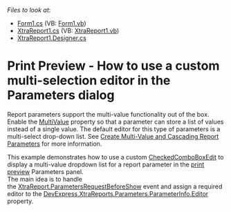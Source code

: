 <!-- default file list -->
*Files to look at*:

* [Form1.cs](./CS/WindowsApplication1/Form1.cs) (VB: [Form1.vb](./VB/WindowsApplication1/Form1.vb))
* [XtraReport1.cs](./CS/WindowsApplication1/XtraReport1.cs) (VB: [XtraReport1.vb](./VB/WindowsApplication1/XtraReport1.vb))
* [XtraReport1.Designer.cs](./CS/WindowsApplication1/XtraReport1.Designer.cs)
<!-- default file list end -->
# Print Preview - How to use a custom multi-selection editor in the Parameters dialog

<p>Report parameters support the multi-value functionality out of the box. Enable the <a href="https://docs.devexpress.com/CoreLibraries/DevExpress.DocumentServices.ServiceModel.DataContracts.ReportParameter.MultiValue">MultiValue</a> property so that a parameter can store a list of values instead of a single value. The default editor for this type of parameters is a multi-select drop-down list. See <a href="https://docs.devexpress.com/XtraReports/9998/Detailed-Guide-to-DevExpress-Reporting/Shape-Report-Data/Use-Report-Parameters/Create-Multi-Value-and-Cascading-Report-Parameters">Create Multi-Value and Cascading Report Parameters</a> for more information.</p>
<p>This example demonstrates how to use a custom <a href="https://docs.devexpress.com/WindowsForms/DevExpress.XtraEditors.CheckedComboBoxEdit">CheckedComboBoxEdit</a> to display a multi-value dropdown list for a report parameter in the <a href="https://docs.devexpress.com/XtraReports/10707/Create-End-User-Reporting-Applications/WinForms-Reporting/Print-Preview">print preview</a> Parameters panel. <br />
The main idea is to handle the <a href="https://docs.devexpress.com/XtraReports/DevExpress.XtraReports.UI.XtraReport.ParametersRequestBeforeShow">XtraReport.ParametersRequestBeforeShow</a> event and assign a required editor to the <a href="https://docs.devexpress.com/CoreLibraries/DevExpress.XtraReports.Parameters.ParameterInfo.Editor">DevExpress.XtraReports.Parameters.ParameterInfo.Editor</a> property.<br /><br />
<br/>


